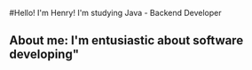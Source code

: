 #Hello! I'm Henry! I'm studying Java - Backend Developer 
## About me: I'm entusiastic about software developing"
